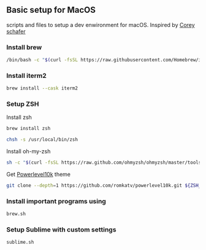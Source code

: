 ## Basic setup for MacOS
scripts and files to setup a dev enwironment for macOS. Inspired by [Corey schafer](https://github.com/CoreyMSchafer/dotfiles)

### Install brew
```bash
/bin/bash -c "$(curl -fsSL https://raw.githubusercontent.com/Homebrew/install/HEAD/install.sh)"
```
### Install iterm2
```bash
brew install --cask iterm2
```

### Setup ZSH
Install zsh
 ```bash
 brew install zsh
 ```
  ```bash
 chsh -s /usr/local/bin/zsh
 ```
Install oh-my-zsh
```bash
sh -c "$(curl -fsSL https://raw.github.com/ohmyzsh/ohmyzsh/master/tools/install.sh)"
```
Get [Powerlevel10k](https://github.com/romkatv/powerlevel10k) theme
```bash
git clone --depth=1 https://github.com/romkatv/powerlevel10k.git ${ZSH_CUSTOM:-$HOME/.oh-my-zsh/custom}/themes/powerlevel10k
```
### Install important programs using 
```bash
brew.sh 
```
### Setup Sublime with custom settings 
```bash
sublime.sh 
```

